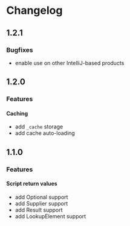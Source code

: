 # Changelog

## 1.2.1
### Bugfixes
* enable use on other IntelliJ-based products

## 1.2.0
### Features
#### Caching
* add `_cache` storage
* add cache auto-loading

## 1.1.0
### Features
#### Script return values
* add Optional support
* add Supplier support
* add Result support
* add LookupElement support
